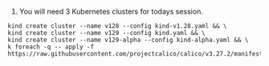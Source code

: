 1) You will need 3 Kubernetes clusters for todays session.
```
kind create cluster --name v128 --config kind-v1.28.yaml && \
kind create cluster --name v129 --config kind.yaml && \
kind create cluster --name v129-alpha --config kind-alpha.yaml && \
k foreach -q -- apply -f https://raw.githubusercontent.com/projectcalico/calico/v3.27.2/manifests/calico.yaml
```
